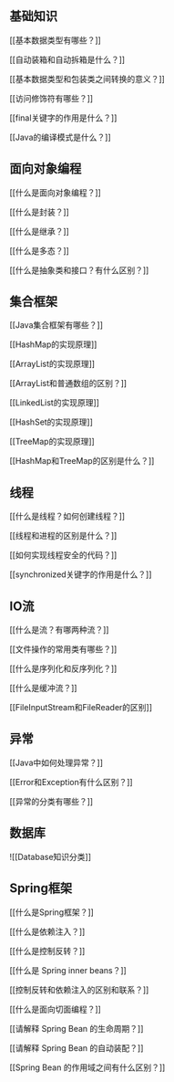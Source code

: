 ## 基础知识

[[基本数据类型有哪些？]]

[[自动装箱和自动拆箱是什么？]]

[[基本数据类型和包装类之间转换的意义？]]

[[访问修饰符有哪些？]]

[[final关键字的作用是什么？]]

[[Java的编译模式是什么？]]
## 面向对象编程

[[什么是面向对象编程？]]

[[什么是封装？]]

[[什么是继承？]]

[[什么是多态？]]

[[什么是抽象类和接口？有什么区别？]]
## 集合框架

[[Java集合框架有哪些？]]

[[HashMap的实现原理]]

[[ArrayList的实现原理]]

[[ArrayList和普通数组的区别？]]

[[LinkedList的实现原理]]

[[HashSet的实现原理]]

[[TreeMap的实现原理]]

[[HashMap和TreeMap的区别是什么？]]
## 线程
[[什么是线程？如何创建线程？]]

[[线程和进程的区别是什么？]]

[[如何实现线程安全的代码？]]

[[synchronized关键字的作用是什么？]]
## IO流
[[什么是流？有哪两种流？]]

[[文件操作的常用类有哪些？]]

[[什么是序列化和反序列化？]]

[[什么是缓冲流？]]

[[FileInputStream和FileReader的区别]]
## 异常
[[Java中如何处理异常？]]

[[Error和Exception有什么区别？]]

[[异常的分类有哪些？]]
## 数据库
![[Database知识分类]]
## Spring框架
[[什么是Spring框架？]]

[[什么是依赖注入？]]

[[什么是控制反转？]]

[[什么是 Spring inner beans？]]

[[控制反转和依赖注入的区别和联系？]]

[[什么是面向切面编程？]]

[[请解释 Spring Bean 的生命周期？]]

[[请解释 Spring Bean 的自动装配？]]

[[Spring Bean 的作用域之间有什么区别？]]

